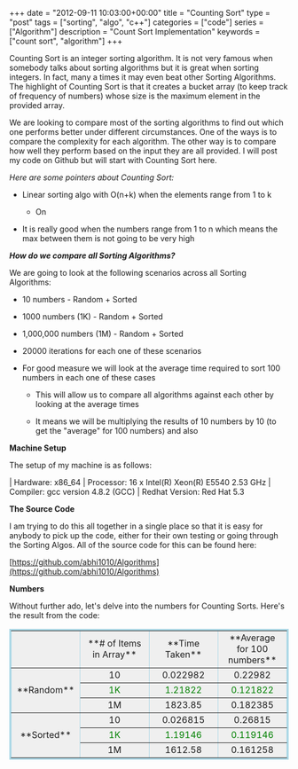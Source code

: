 +++
date = "2012-09-11 10:03:00+00:00"
title = "Counting Sort"
type = "post"
tags = ["sorting", "algo", "c++"]
categories = ["code"]
series = ["Algorithm"]
description = "Count Sort Implementation"
keywords = ["count sort", "algorithm"]
+++

Counting Sort is an integer sorting algorithm. It is not very famous when somebody talks about sorting algorithms but it is great when sorting integers. In fact, many a times it may even beat other Sorting Algorithms. The highlight of Counting Sort is that it creates a bucket array (to keep track of frequency of numbers) whose size is the maximum element in the provided array.

We are looking to compare most of the sorting algorithms to find out which one performs better under different circumstances. One of the ways is to compare the complexity for each algorithm. The other way is to compare how well they perform based on the input they are all provided. I will post my code on Github but will start with Counting Sort here.

_Here are some pointers about Counting Sort:_



	
  * Linear sorting algo with O(n+k) when the elements range from 1 to k

	
    * On




	
  * It is really good when the numbers range from 1 to n which means the max between them is not going to be very high






**_How do we compare all Sorting Algorithms?_**

We are going to look at the following scenarios across all Sorting Algorithms:



	
  * 10 numbers - Random + Sorted

	
  * 1000 numbers (1K) - Random + Sorted

	
  * 1,000,000 numbers (1M) - Random + Sorted

	
  * 20000 iterations for each one of these scenarios

	
  * For good measure we will look at the average time required to sort 100 numbers in each one of these cases

	
    * This will allow us to compare all algorithms against each other by looking at the average times

	
    * It means we will be multiplying the results of 10 numbers by 10 (to get the "average" for 100 numbers) and also





<!-- more -->

**Machine Setup**

The setup of my machine is as follows:

| Hardware: x86_64
| Processor: 16 x Intel(R) Xeon(R) E5540 2.53 GHz
| Compiler: gcc version 4.8.2 (GCC)
| Redhat Version: Red Hat 5.3

**The Source Code**

I am trying to do this all together in a single place so that it is easy for anybody to pick up the code, either for their own testing or going through the Sorting Algos. All of the source code for this can be found here:

[https://github.com/abhi1010/Algorithms](https://github.com/abhi1010/Algorithms)

**Numbers**

Without further ado, let's delve into the numbers for Counting Sorts. Here's the result from the code:
<table style="text-align:center;background-color:#efefef;width:100%;border-collapse:collapse;border:lightblue solid;" border="1" >
<tbody >
<tr >

<td style="width:25%;" >
</td>

<td style="width:25%;" >**# of Items in Array**
</td>

<td style="width:25%;" >**Time Taken**
</td>

<td style="width:25%;" >**Average for 100 numbers**
</td>
</tr>
<tr >

<td rowspan="3" >**Random**
</td>

<td >10
</td>

<td >0.022982
</td>

<td >0.22982
</td>
</tr>
<tr style="background-color:#efefef;color:#008000;" >

<td >1K
</td>

<td >1.21822
</td>

<td >0.121822
</td>
</tr>
<tr >

<td >1M
</td>

<td >1823.85
</td>

<td >0.182385
</td>
</tr>
<tr >

<td rowspan="3" >**Sorted**
</td>

<td >10
</td>

<td >0.026815
</td>

<td >0.26815
</td>
</tr>
<tr style="background-color:#efefef;color:#008000;" >

<td >1K
</td>

<td >1.19146
</td>

<td >0.119146
</td>
</tr>
<tr >

<td >1M
</td>

<td >1612.58
</td>

<td >0.161258
</td>
</tr>
</tbody>
</table>




